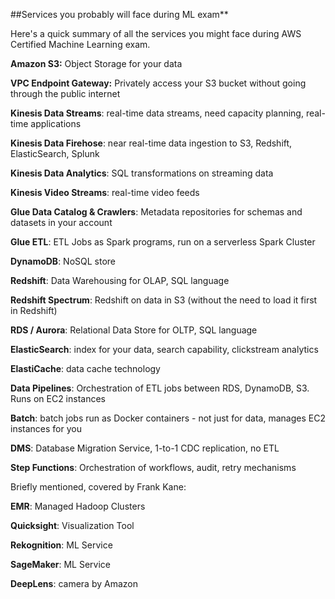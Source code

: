 
##Services you probably will face during ML exam**

Here's a quick summary of all the services you might face during AWS Certified Machine Learning exam.

**Amazon S3:** Object Storage for your data

**VPC Endpoint Gateway:** Privately access your S3 bucket without going through the public internet

**Kinesis Data Streams**: real-time data streams, need capacity planning, real-time applications

**Kinesis Data Firehose**: near real-time data ingestion to S3, Redshift, ElasticSearch, Splunk

**Kinesis Data Analytics**: SQL transformations on streaming data

**Kinesis Video Streams**: real-time video feeds

**Glue Data Catalog & Crawlers**: Metadata repositories for schemas and datasets in your account

**Glue ETL**: ETL Jobs as Spark programs, run on a serverless Spark Cluster

**DynamoDB**: NoSQL store

**Redshift**: Data Warehousing for OLAP, SQL language

**Redshift Spectrum**: Redshift on data in S3 (without the need to load it first in Redshift)

**RDS / Aurora**: Relational Data Store for OLTP, SQL language

**ElasticSearch**: index for your data, search capability, clickstream analytics

**ElastiCache**: data cache technology

**Data Pipelines**: Orchestration of ETL jobs between RDS, DynamoDB, S3. Runs on EC2 instances

**Batch**: batch jobs run as Docker containers - not just for data, manages EC2 instances for you

**DMS**: Database Migration Service, 1-to-1 CDC replication, no ETL

**Step Functions**: Orchestration of workflows, audit, retry mechanisms

Briefly mentioned, covered by Frank Kane:

**EMR**: Managed Hadoop Clusters

**Quicksight**: Visualization Tool

**Rekognition**: ML Service

**SageMaker**: ML Service

**DeepLens**: camera by Amazon
